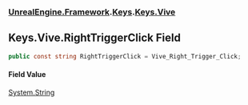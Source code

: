### [UnrealEngine.Framework](./UnrealEngine-Framework.md 'UnrealEngine.Framework').[Keys](./Keys.md 'UnrealEngine.Framework.Keys').[Keys.Vive](./Keys-Vive.md 'UnrealEngine.Framework.Keys.Vive')
## Keys.Vive.RightTriggerClick Field
  
```csharp
public const string RightTriggerClick = Vive_Right_Trigger_Click;
```
#### Field Value
[System.String](https://docs.microsoft.com/en-us/dotnet/api/System.String 'System.String')  
